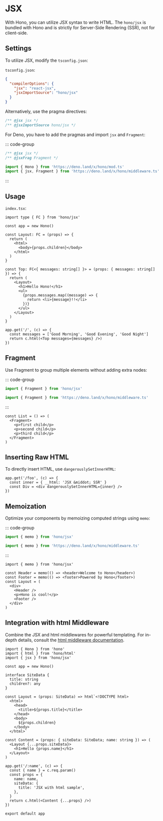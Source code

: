 # JSX

With Hono, you can utilize JSX syntax to write HTML.
The `hono/jsx` is bundled with Hono and is strictly for Server-Side Rendering (SSR), not for client-side.

## Settings

To utilize JSX, modify the `tsconfig.json`:

`tsconfig.json`:

```json
{
  "compilerOptions": {
    "jsx": "react-jsx",
    "jsxImportSource": "hono/jsx"
  }
}
```

Alternatively, use the pragma directives:

```ts
/** @jsx jsx */
/** @jsxImportSource hono/jsx */
```

For Deno, you have to add the pragmas and import `jsx` and `Fragment`:

::: code-group

```ts [Deno]
/** @jsx jsx */
/** @jsxFrag Fragment */

import { Hono } from 'https://deno.land/x/hono/mod.ts'
import { jsx, Fragment } from 'https://deno.land/x/hono/middleware.ts'
```

:::

## Usage

`index.tsx`:

```tsx
import type { FC } from 'hono/jsx'

const app = new Hono()

const Layout: FC = (props) => {
  return (
    <html>
      <body>{props.children}</body>
    </html>
  )
}

const Top: FC<{ messages: string[] }> = (props: { messages: string[] }) => {
  return (
    <Layout>
      <h1>Hello Hono!</h1>
      <ul>
        {props.messages.map((message) => {
          return <li>{message}!!</li>
        })}
      </ul>
    </Layout>
  )
}

app.get('/', (c) => {
  const messages = ['Good Morning', 'Good Evening', 'Good Night']
  return c.html(<Top messages={messages} />)
})
```

## Fragment

Use Fragment to group multiple elements without adding extra nodes:

::: code-group

```ts [npm]
import { Fragment } from 'hono/jsx'
```

```ts [Deno]
import { Fragment } from 'https://deno.land/x/hono/middleware.ts'
```

:::

```tsx
const List = () => (
  <Fragment>
    <p>first child</p>
    <p>second child</p>
    <p>third child</p>
  </Fragment>
)
```

## Inserting Raw HTML

To directly insert HTML, use `dangerouslySetInnerHTML`:

```tsx
app.get('/foo', (c) => {
  const inner = { __html: 'JSX &middot; SSR' }
  const Div = <div dangerouslySetInnerHTML={inner} />
})
```

## Memoization

Optimize your components by memoizing computed strings using `memo`:

::: code-group

```ts [npm]
import { memo } from 'hono/jsx'
```

```ts [Deno]
import { memo } from 'https://deno.land/x/hono/middleware.ts'
```

:::

```tsx
import { memo } from 'hono/jsx'

const Header = memo(() => <header>Welcome to Hono</header>)
const Footer = memo(() => <footer>Powered by Hono</footer>)
const Layout = (
  <div>
    <Header />
    <p>Hono is cool!</p>
    <Footer />
  </div>
)
```

## Integration with html Middleware

Combine the JSX and html middlewares for powerful templating.
For in-depth details, consult the [html middleware documentation](/middleware/builtin/html).

```tsx
import { Hono } from 'hono'
import { html } from 'hono/html'
import { jsx } from 'hono/jsx'

const app = new Hono()

interface SiteData {
  title: string
  children?: any
}

const Layout = (props: SiteData) => html`<!DOCTYPE html>
  <html>
    <head>
      <title>${props.title}</title>
    </head>
    <body>
      ${props.children}
    </body>
  </html>`

const Content = (props: { siteData: SiteData; name: string }) => (
  <Layout {...props.siteData}>
    <h1>Hello {props.name}</h1>
  </Layout>
)

app.get('/:name', (c) => {
  const { name } = c.req.param()
  const props = {
    name: name,
    siteData: {
      title: 'JSX with html sample',
    },
  }
  return c.html(<Content {...props} />)
})

export default app
```
